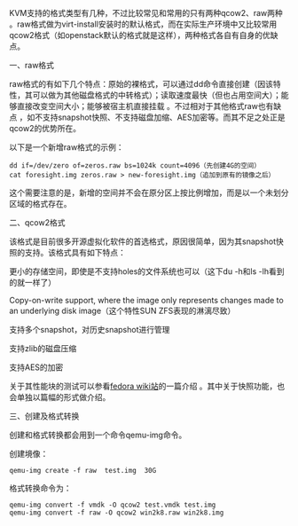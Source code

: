 
 




 KVM支持的格式类型有几种，不过比较常见和常用的只有两种qcow2、raw两种 。raw格式做为virt-install安装时的默认格式，而在实际生产环境中又比较常用qcow2格式（如openstack默认的格式就是这样），两种格式各自有自身的优缺点。


 一、raw格式



 raw格式的有如下几个特点：原始的裸格式，可以通过dd命令直接创建（因该特性，其可以做为其他磁盘格式的中转格式）；读取速度最快（但也占用空间大）；能够直接改变空间大小；能够被宿主机直接挂载 。不过相对于其他格式raw也有缺点 ，如不支持snapshot快照、不支持磁盘加缩、AES加密等。而其不足之处正是qcow2的优势所在。


 以下是一个新增raw格式的示例：






```
dd if=/dev/zero of=zeros.raw bs=1024k count=4096（先创建4G的空间）
cat foresight.img zeros.raw > new-foresight.img（追加到原有的镜像之后）
```

 这个需要注意的是，新增的空间并不会在原分区上按比例增加，而是以一个未划分区域的格式存在。





 二、qcow2格式



 该格式是目前很多开源虚拟化软件的首选格式，原因很简单，因为其snapshot快照的支持。该格式具有如下特点：









 更小的存储空间，即使是不支持holes的文件系统也可以（这下du -h和ls -lh看到的就一样了）

 Copy-on-write support, where the image only represents changes made to an underlying disk image（这个特性SUN ZFS表现的淋漓尽致）

 支持多个snapshot，对历史snapshot进行管理

 支持zlib的磁盘压缩

 支持AES的加密


 关于其性能块的测试可以参看[fedora wiki站](https://fedoraproject.org/wiki/Features/KVM_qcow2_Performance)的一篇介绍 。其中关于快照功能，也会单独以篇幅的形式做介绍。





 三、创建及格式转换



 创建和格式转换都会用到一个命令qemu-img命令。


 创建境像：






```
qemu-img create -f raw  test.img  30G
```

 格式转换命令为：












```
qemu-img convert -f vmdk -O qcow2 test.vmdk test.img
qemu-img convert -f raw -O qcow2 win2k8.raw win2k8.img
```















